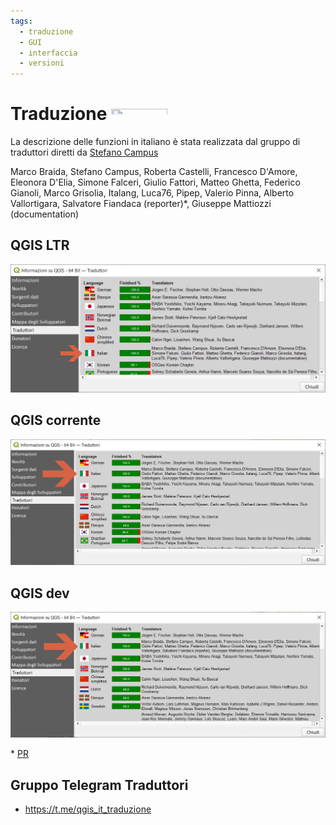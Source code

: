 ```yaml
---
tags:
  - traduzione
  - GUI
  - interfaccia
  - versioni
---
```


# Traduzione <img src="https://raw.githubusercontent.com/gbvitrano/HfcQGIS/master/img/ita.jpg" class="immagonobox" width="90" height="18" alt=""/>
 
La descrizione delle funzioni in italiano è stata realizzata dal gruppo di traduttori diretti da [Stefano Campus](https://twitter.com/skampus1967?lang=it)

Marco Braida, Stefano Campus, Roberta Castelli, Francesco D'Amore, Eleonora D'Elia, Simone Falceri, Giulio Fattori, Matteo Ghetta, Federico Gianoli, Marco Grisolia, Italang, Luca76, Pipep, Valerio Pinna, Alberto Vallortigara, Salvatore Fiandaca (reporter)*, Giuseppe Mattiozzi (documentation)

## QGIS LTR

[![](./img/traduzione_316_ltr.png)](./img/traduzione_316_ltr.png)

## QGIS corrente

[![](./img/traduzione_320.png)](./img/traduzione_320.png)

## QGIS dev 

[![](./img/traduzione_dev.png)](./img/traduzione_dev.png)

\* [PR](https://github.com/qgis/QGIS/pull/44302/commits/e28a18a85c417b52f4768972ec4484ae11e56abe)

## Gruppo Telegram Traduttori

- <https://t.me/qgis_it_traduzione>
